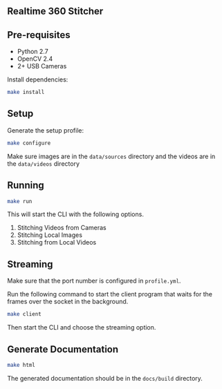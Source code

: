## Realtime 360 Stitcher

## Pre-requisites
- Python 2.7
- OpenCV 2.4
- 2+ USB Cameras

Install dependencies:
```bash
make install
```

## Setup
Generate the setup profile:

```bash
make configure
``` 

Make sure images are in the `data/sources` directory and the videos are in the `data/videos` directory

## Running

```bash
make run
```

This will start the CLI with the following options.

1. Stitching Videos from Cameras
2. Stitching Local Images
3. Stitching from Local Videos

## Streaming
Make sure that the port number is configured in `profile.yml`.

Run the following command to start the client program that waits
for the frames over the socket in the background.

```bash
make client
```

Then start the CLI and choose the streaming option.

## Generate Documentation
```bash
make html
```
The generated documentation should be in the `docs/build` directory.
